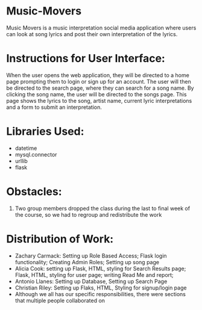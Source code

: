 # Music-Movers


Music Movers is a music interpretation social media application where users can look at song lyrics and post their own interpretation of the lyrics. 


# Instructions for User Interface:
When the user opens the web application, they will be directed to a home page prompting them to login or sign up for an account. The user will then be directed to the search page, where they can search for a song name. By clicking the song name, the user will be directed to the songs page. This page shows the lyrics to the song, artist name, current lyric interpretations and a form to submit an interpretation. 


# Libraries Used:
* datetime
* mysql.connector
* urllib
* flask 


# Obstacles: 
1. Two group members dropped the class during the last to final week of the course, so we had to regroup and redistribute the work


# Distribution of Work: 
* Zachary Carmack: Setting up Role Based Access; Flask login functionality; Creating Admin Roles; Setting up song page
* Alicia Cook: setting up Flask, HTML, styling for Search Results page; Flask, HTML, styling for user page; writing Read Me and report;  
* Antonio Llanes: Setting up Database, Setting up Search Page  
* Christian Riley: Setting up Flaks, HTML, Styling for signup/login page
* Although we all has our specific responsibilities, there were sections that multiple people collaborated on
